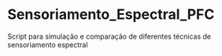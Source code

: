 # Sensoriamento_Espectral_PFC
Script para simulação e comparação de diferentes técnicas de sensoriamento espectral
